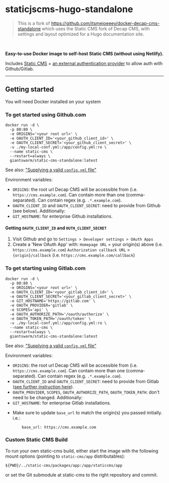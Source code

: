 # staticjscms-hugo-standalone

> This is a fork of https://github.com/itsmejoeeey/docker-decap-cms-standalone which uses the Static CMS fork of Decap CMS, with settings and layout optimized for a Hugo documentation site.

<br />


**Easy-to-use Docker image to self-host Static CMS (without using Netlify).**

Includes [Static CMS](https://github.com/StaticJsCMS/static-cms) + [an external authentication provider](https://github.com/vencax/netlify-cms-github-oauth-provider) to allow auth with Github/Gitlab.

---

## Getting started

You will need Docker installed on your system

### To get started using Github.com

```
docker run -d \
  -p 80:80 \
  -e ORIGINS='<your root url>' \
  -e OAUTH_CLIENT_ID='<your_github_client_id>' \
  -e OAUTH_CLIENT_SECRET='<your_github_client_secret>' \
  -v ./my-local-conf.yml:/app/config.yml:ro \
  --name static-cms \
  --restart=always \
  giantswarm/static-cms-standalone:latest
```

See also: ["Supplying a valid `config.yml` file"](#supplying-a-valid-configyml-file)

Environment variables:
* `ORIGINS`: the root url Decap CMS will be accessible from (i.e. `https://cms.example.com`). Can contain more than one (comma-separated). Can contain regex (e.g. `.*.example.com`).
* `OAUTH_CLIENT_ID` and `OAUTH_CLIENT_SECRET`: need to provide from Github (see below).
Additionally:
* `GIT_HOSTNAME`: for enterprise Github installations.

#### Getting `OAUTH_CLIENT_ID` and `OUTH_CLIENT_SECRET`

1. Visit Github and go to `Settings > Developer settings > OAuth Apps`
2. Create a 'New OAuth App' with:
    `Homepage URL` = your origin(s) above (i.e. `https://cms.example.com`)
    `Authorization callback URL` = `{origin}/callback` (i.e. `https://cms.example.com/callback`)


### To get starting using Gitlab.com

```
docker run -d \
  -p 80:80 \
  -e ORIGINS='<your root url>' \
  -e OAUTH_CLIENT_ID='<your_gitlab_client_id>' \
  -e OAUTH_CLIENT_SECRET='<your_gitlab_client_secret>' \
  -e GIT_HOSTNAME='https://gitlab.com' \
  -e OAUTH_PROVIDER='gitlab' \
  -e SCOPES='api' \
  -e OAUTH_AUTHORIZE_PATH='/oauth/authorize' \
  -e OAUTH_TOKEN_PATH='/oauth/token' \
  -v ./my-local-conf.yml:/app/config.yml:ro \
  --name static-cms \
  --restart=always \
  giantswarm/static-cms-standalone:latest
```

See also: ["Supplying a valid `config.yml` file"](#supplying-a-valid-configyml-file)

Environment variables:
* `ORIGINS`: the root url Decap CMS will be accessible from (i.e. `https://cms.example.com`). Can contain more than one (comma-separated). Can contain regex (e.g. `.*.example.com`).
* `OAUTH_CLIENT_ID` and `OAUTH_CLIENT_SECRET`: need to provide from Gitlab ([see further instruction here](https://docs.gitlab.com/ee/integration/oauth_provider.html)).
* `OAUTH_PROVIDER`, `SCOPES`, `OAUTH_AUTHORIZE_PATH`, `OAUTH_TOKEN_PATH`: don't need to be changed.
Additionally:
* `GIT_HOSTNAME`: for enterprise Gitlab installations.

- Make sure to update `base_url` to match the origin(s) you passed initially.
  i.e.:
    ```
        base_url: https://cms.example.com
    ```

### Custom Static CMS Build

To run your own static-cms build, either start the image with the following mount options (pointing to `static-cms/app` distributables):

```
${PWD}/../static-cms/packages/app:/app/staticcms/app
```

or set the Git submodule at static-cms to the right repository and commit.
